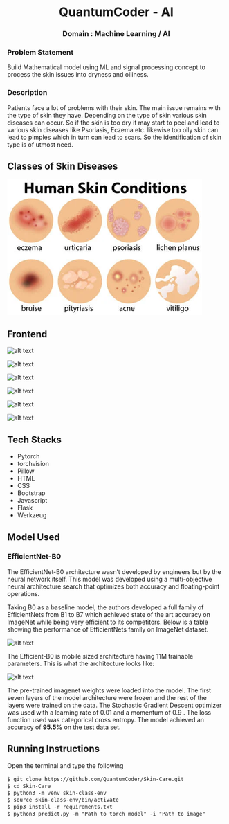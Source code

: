 <div align ='center'>
  
# QuantumCoder - AI
### Domain : Machine Learning / AI
  
  </div>
  


### Problem Statement 
Build Mathematical model using ML and signal processing concept to process the skin issues into dryness and oiliness.

### Description
Patients face a lot of problems with their skin. The main issue remains with the type of skin they have. Depending on the type of skin various skin diseases can occur. So if the skin is too dry it may start to peel and lead to various skin diseases like Psoriasis, Eczema etc. likewise too oily skin can lead to pimples which in turn can lead to scars. So the identification of skin type is of utmost need.

## Classes of Skin Diseases

![alt text](102730903-a-set-of-human-skin-conditions-illustration.webp)

## Frontend

![alt text](https://github.com/MahimaKhatri/UNS_22_Pokemon/blob/a91f0f8080806e240dfa20efa9b38d68f90bed80/Images/WhatsApp%20Image%202022-01-23%20at%2012.55.42%20PM.jpeg)

![alt text](https://github.com/MahimaKhatri/UNS_22_Pokemon/blob/a91f0f8080806e240dfa20efa9b38d68f90bed80/Images/WhatsApp%20Image%202022-01-23%20at%2012.55.42%20PM%20(1).jpeg)

![alt text](https://github.com/MahimaKhatri/UNS_22_Pokemon/blob/7416538e5e5e6de271488ffe43d04071ad33ea35/Images/WhatsApp%20Image%202022-01-23%20at%2012.55.43%20PM.jpeg)

![alt text](https://github.com/MahimaKhatri/UNS_22_Pokemon/blob/403645597411511c1372c60d280ffecd5f37aa0f/Images/result.jpeg)

![alt text](https://github.com/MahimaKhatri/UNS_22_Pokemon/blob/a91f0f8080806e240dfa20efa9b38d68f90bed80/Images/WhatsApp%20Image%202022-01-23%20at%2012.55.43%20PM%20(1).jpeg)

![alt text](https://github.com/MahimaKhatri/UNS_22_Pokemon/blob/a91f0f8080806e240dfa20efa9b38d68f90bed80/Images/WhatsApp%20Image%202022-01-23%20at%2012.55.43%20PM%20(2).jpeg)



## Tech Stacks

+ Pytorch
+ torchvision
+ Pillow
+ HTML
+ CSS
+ Bootstrap
+ Javascript
+ Flask
+ Werkzeug


## Model Used

### EfficientNet-B0
The EfficientNet-B0 architecture wasn’t developed by engineers but by the neural network itself. This model was developed using a multi-objective neural architecture search that optimizes both accuracy and floating-point operations.

Taking B0 as a baseline model, the authors developed a full family of EfficientNets from B1 to B7 which achieved state of the art accuracy on ImageNet while being very efficient to its competitors.
Below is a table showing the performance of EfficientNets family on ImageNet dataset.

![alt text](https://github.com/MahimaKhatri/UNS_22_Pokemon/blob/master/Images/fam.png)

The Efficient-B0 is mobile sized architecture having 11M trainable parameters. This is what the architecture looks like:

![alt text](https://github.com/MahimaKhatri/UNS_22_Pokemon/blob/master/Images/b0.png)

The pre-trained imagenet weights were loaded into the model. The first seven layers of the model architecture were frozen and the rest of the layers were trained on the data. The Stochastic Gradient Descent optimizer was used with a learning rate of 0.01 and a momentum of 0.9 . The loss function used was categorical cross entropy. The model achieved an accuracy of <strong>95.5%</strong> on the test data set.


## Running Instructions
Open the terminal and type the following 
```
$ git clone https://github.com/QuantumCoder/Skin-Care.git
$ cd Skin-Care
$ python3 -m venv skin-class-env
$ source skin-class-env/bin/activate
$ pip3 install -r requirements.txt
$ python3 predict.py -m "Path to torch model" -i "Path to image"
```
